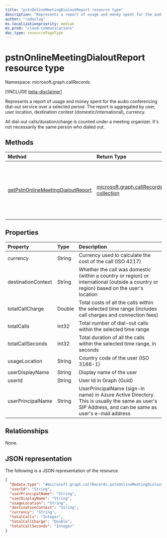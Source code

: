 ```yaml
---
title: "pstnOnlineMeetingDialoutReport resource type"
description: "Represents a report of usage and money spent for the audio conferencing dial-out service over a selected period"
author: "radoslag"
ms.localizationpriority: medium
ms.prod: "cloud-communications"
doc_type: resourcePageType
---
```


# pstnOnlineMeetingDialoutReport resource type

Namespace: microsoft.graph.callRecords

[!INCLUDE [beta-disclaimer](../../includes/beta-disclaimer.md)]

Represents a report of usage and money spent for the audio conferencing dial-out service over a selected period.
The report is aggregated by user, user location, destination context (domestic/international), currency.

All dial-out calls/duration/charge is counted under a meeting organizer. It's not necessarily the same person who dialed out.

## Methods

| Method       | Return Type | Description |
|:-------------|:------------|:------------|
| [getPstnOnlineMeetingDialoutReport](../api/callrecords-callrecord-getpstnonlinemeetingdialoutreport.md) | [microsoft.graph.callRecords.pstnOnlineMeetingDialoutReport collection](callrecords-pstnonlinemeetingdialoutreport.md) | Get aggregated report of usage and money spent for the audio conferencing dial-out service |

## Properties

|Property|Type|Description|
|:---|:---|:---|
|currency|String|Currency used to calculate the cost of the call (ISO 4217)|
|destinationContext|String|Whether the call was domestic (within a country or region) or international (outside a country or region) based on the user's location|
|totalCallCharge|Double|Total costs of all the calls within the selected time range (includes call charges and connection fees)|
|totalCalls|Int32|Total number of dial-out calls within the selected time range|
|totalCallSeconds|Int32|Total duration of all the calls within the selected time range, in seconds|
|usageLocation|String|Country code of the user (ISO 3166-1)|
|userDisplayName|String|Display name of the user|
|userId|String|User Id in Graph (Guid)|
|userPrincipalName|String|UserPrincipalName (sign-in name) in Azure Active Directory. This is usually the same as user's SIP Address, and can be same as user's e-mail address|

## Relationships

None.

## JSON representation

The following is a JSON representation of the resource.
<!-- {
  "blockType": "resource",
  "@odata.type": "microsoft.graph.callRecords.pstnOnlineMeetingDialoutReport"
}
-->
``` json
{
  "@odata.type": "#microsoft.graph.callRecords.pstnOnlineMeetingDialoutReport",
  "userId": "String",
  "userPrincipalName": "String",
  "userDisplayName": "String",
  "usageLocation": "String",
  "destinationContext": "String",
  "currency": "String",
  "totalCalls": "Integer",
  "totalCallCharge": "Double",
  "totalCallSeconds": "Integer"
}
```
